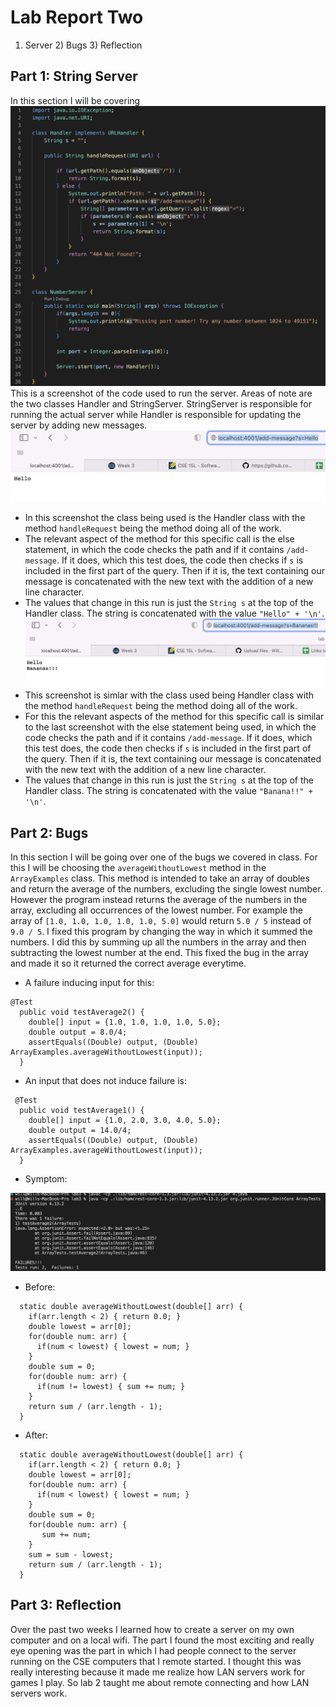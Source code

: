 # Lab Report Two
1) Server 2) Bugs 3) Reflection

## Part 1: String Server
In this section I will be covering 
![String Server Code](StringServerCode.png)
This is a screenshot of the code used to run the server. Areas of note are the two classes Handler and StringServer. StringServer is responsible for running the actual server while Handler is responsible for updating the server by adding new messages.
![Server Running 1](Server1.png)
* In this screenshot the class being used is the Handler class with the method `handleRequest` being the method doing all of the work.
* The relevant aspect of the method for this specific call is the else statement, in which the code checks the path and if it contains `/add-message`. If it does, which this test does, the code then checks if `s` is included in the first part of the query. Then if it is, the text containing our message is concatenated with the new text with the addition of a new line character. 
* The values that change in this run is just the `String s` at the top of the Handler class. The string is concatenated with the value `"Hello" + '\n'`.
![Server Running 2](Serever2.png)
* This screenshot is simlar with the class used being Handler class with the method `handleRequest` being the method doing all of the work.
* For this the relevant aspects of the method for this specific call is similar to the last screenshot with the else statement being used, in which the code checks the path and if it contains `/add-message`. If it does, which this test does, the code then checks if `s` is included in the first part of the query. Then if it is, the text containing our message is concatenated with the new text with the addition of a new line character. 
* The values that change in this run is just the `String s` at the top of the Handler class. The string is concatenated with the value `"Banana!!" + '\n'`.
 ## Part 2: Bugs
 In this section I will be going over one of the bugs we covered in class. For this I will be choosing the `averageWithoutLowest` method in the `ArrayExamples` class.  This method is intended to take an array of doubles and return the average of the numbers, excluding the single lowest number. However the program instead returns the average of the numbers in the array, excluding all occurrences of the lowest number. For example the array of `[1.0, 1.0, 1.0, 1.0, 1.0, 5.0]` would return `5.0 / 5` instead of `9.0 / 5`. I fixed this program by changing the way in which it summed the numbers. I did this by summing up all the numbers in the array and then subtracting the lowest number at the end. This fixed the bug in the array and made it so it returned the correct average everytime.
 * A failure inducing input for this:
```
@Test
  public void testAverage2() {
    double[] input = {1.0, 1.0, 1.0, 1.0, 5.0};
    double output = 8.0/4;
    assertEquals((Double) output, (Double) ArrayExamples.averageWithoutLowest(input));
  }
```
* An input that does not induce failure is:
```
 @Test
  public void testAverage1() {
    double[] input = {1.0, 2.0, 3.0, 4.0, 5.0};
    double output = 14.0/4;
    assertEquals((Double) output, (Double) ArrayExamples.averageWithoutLowest(input));
  }
```
* Symptom:

![Bug](CodeBug.png)
* Before:
```
  static double averageWithoutLowest(double[] arr) {
    if(arr.length < 2) { return 0.0; }
    double lowest = arr[0];
    for(double num: arr) {
      if(num < lowest) { lowest = num; }
    }
    double sum = 0;
    for(double num: arr) {
      if(num != lowest) { sum += num; }
    }
    return sum / (arr.length - 1);
  }
```
* After:
```
  static double averageWithoutLowest(double[] arr) {
    if(arr.length < 2) { return 0.0; }
    double lowest = arr[0];
    for(double num: arr) {
      if(num < lowest) { lowest = num; }
    }
    double sum = 0;
    for(double num: arr) {
       sum += num; 
    }
    sum = sum - lowest;
    return sum / (arr.length - 1);
  }
```

## Part 3: Reflection
Over the past two weeks I learned how to create a server on my own computer and on a local wifi. The part I found the most exciting and really eye opening was the part in which I had people connect to the server running on the CSE computers that I remote started. I thought this was really interesting because it made me realize how LAN servers work for games I play. So lab 2 taught me about remote connecting and how LAN servers work.
